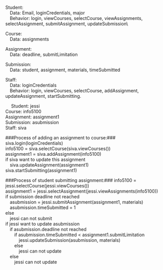 Student:\
&emsp;Data: Email, loginCredentials, major\
&emsp;Behavior: login, viewCourses, selectCourse, viewAssignments, selectAssignment, submitAssignment, updateSubmission\

Course:\
&emsp;Data: assignments

Assignment:\
&emsp;Data: deadline, submitLimitation

Submission:\
&emsp;Data: student, assignment, materials, timeSubmitted

Staff:\
&emsp;Data: loginCredentials\
&emsp;Behavior: login, viewCourses, selectCourse, addAssignment, updateAssignment, startSubmitting.


 
Student: jessi\
Course: info5100\
Assignment: assignment1\
Submission: asubmission\
Staff: siva

###Process of adding an assignment to course:###
siva.login(loginCredentials)\
info5100 = siva.selectCourse(siva.viewCourses())\
assignment1 = siva.addAssignment(info5100)\
if siva want to update this assignment\
&emsp;siva.updateAssignment(assignment1)\
siva.startSubmitting(assignment1)

###Process of student submitting assignment:###
info5100 = jessi.selectCourse(jessi.viewCourses())\
assignment1 = jessi.selectAssignment(jessi.viewAssignments(info5100))\
if submission deadline not reached\
&emsp;asubmission = jessi.submitAssignment(assignment1, materials)\
&emsp;asubmission.timeSubmitted = 1\
else\
&emsp;jessi can not submit \
if jessi want to update asubmission\
&emsp;if asubmission.deadline not reached\
&emsp;&emsp;if asubmission.timeSubmitted < assignment1.submitLimitation\
&emsp;&emsp;&emsp;jessi.updateSubmission(asubmission, materials)\
&emsp;&emsp;else\
&emsp;&emsp;&emsp;jessi can not update\
&emsp;else\
&emsp;&emsp;jessi can not update
    



